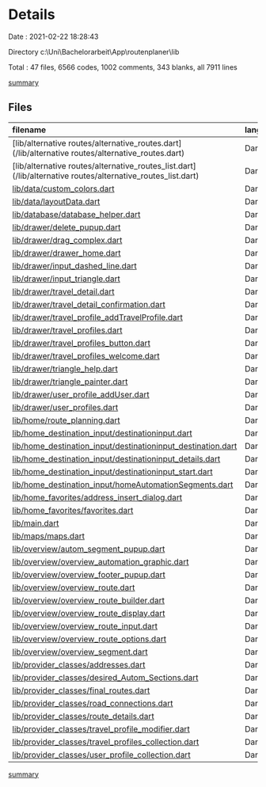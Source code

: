 # Details

Date : 2021-02-22 18:28:43

Directory c:\Uni\Bachelorarbeit\App\routenplaner\lib

Total : 47 files,  6566 codes, 1002 comments, 343 blanks, all 7911 lines

[summary](results.md)

## Files
| filename | language | code | comment | blank | total |
| :--- | :--- | ---: | ---: | ---: | ---: |
| [lib/alternative routes/alternative_routes.dart](/lib/alternative routes/alternative_routes.dart) | Dart | 86 | 6 | 2 | 94 |
| [lib/alternative routes/alternative_routes_list.dart](/lib/alternative routes/alternative_routes_list.dart) | Dart | 123 | 16 | 5 | 144 |
| [lib/data/custom_colors.dart](/lib/data/custom_colors.dart) | Dart | 9 | 0 | 2 | 11 |
| [lib/data/layoutData.dart](/lib/data/layoutData.dart) | Dart | 5 | 0 | 1 | 6 |
| [lib/database/database_helper.dart](/lib/database/database_helper.dart) | Dart | 158 | 24 | 17 | 199 |
| [lib/drawer/delete_pupup.dart](/lib/drawer/delete_pupup.dart) | Dart | 83 | 4 | 4 | 91 |
| [lib/drawer/drag_complex.dart](/lib/drawer/drag_complex.dart) | Dart | 184 | 171 | 12 | 367 |
| [lib/drawer/drawer_home.dart](/lib/drawer/drawer_home.dart) | Dart | 212 | 22 | 6 | 240 |
| [lib/drawer/input_dashed_line.dart](/lib/drawer/input_dashed_line.dart) | Dart | 58 | 5 | 7 | 70 |
| [lib/drawer/input_triangle.dart](/lib/drawer/input_triangle.dart) | Dart | 60 | 5 | 4 | 69 |
| [lib/drawer/travel_detail.dart](/lib/drawer/travel_detail.dart) | Dart | 508 | 26 | 7 | 541 |
| [lib/drawer/travel_detail_confirmation.dart](/lib/drawer/travel_detail_confirmation.dart) | Dart | 140 | 0 | 2 | 142 |
| [lib/drawer/travel_profile_addTravelProfile.dart](/lib/drawer/travel_profile_addTravelProfile.dart) | Dart | 120 | 8 | 5 | 133 |
| [lib/drawer/travel_profiles.dart](/lib/drawer/travel_profiles.dart) | Dart | 307 | 30 | 4 | 341 |
| [lib/drawer/travel_profiles_button.dart](/lib/drawer/travel_profiles_button.dart) | Dart | 38 | 5 | 2 | 45 |
| [lib/drawer/travel_profiles_welcome.dart](/lib/drawer/travel_profiles_welcome.dart) | Dart | 51 | 0 | 2 | 53 |
| [lib/drawer/triangle_help.dart](/lib/drawer/triangle_help.dart) | Dart | 106 | 5 | 5 | 116 |
| [lib/drawer/triangle_painter.dart](/lib/drawer/triangle_painter.dart) | Dart | 29 | 3 | 6 | 38 |
| [lib/drawer/user_profile_addUser.dart](/lib/drawer/user_profile_addUser.dart) | Dart | 145 | 10 | 5 | 160 |
| [lib/drawer/user_profiles.dart](/lib/drawer/user_profiles.dart) | Dart | 240 | 20 | 5 | 265 |
| [lib/home/route_planning.dart](/lib/home/route_planning.dart) | Dart | 39 | 1 | 4 | 44 |
| [lib/home_destination_input/destinationinput.dart](/lib/home_destination_input/destinationinput.dart) | Dart | 52 | 6 | 3 | 61 |
| [lib/home_destination_input/destinationinput_destination.dart](/lib/home_destination_input/destinationinput_destination.dart) | Dart | 64 | 8 | 9 | 81 |
| [lib/home_destination_input/destinationinput_details.dart](/lib/home_destination_input/destinationinput_details.dart) | Dart | 281 | 28 | 9 | 318 |
| [lib/home_destination_input/destinationinput_start.dart](/lib/home_destination_input/destinationinput_start.dart) | Dart | 63 | 12 | 8 | 83 |
| [lib/home_destination_input/homeAutomationSegments.dart](/lib/home_destination_input/homeAutomationSegments.dart) | Dart | 125 | 20 | 7 | 152 |
| [lib/home_favorites/address_insert_dialog.dart](/lib/home_favorites/address_insert_dialog.dart) | Dart | 161 | 11 | 6 | 178 |
| [lib/home_favorites/favorites.dart](/lib/home_favorites/favorites.dart) | Dart | 280 | 29 | 11 | 320 |
| [lib/main.dart](/lib/main.dart) | Dart | 67 | 5 | 4 | 76 |
| [lib/maps/maps.dart](/lib/maps/maps.dart) | Dart | 47 | 0 | 5 | 52 |
| [lib/overview/autom_segment_pupup.dart](/lib/overview/autom_segment_pupup.dart) | Dart | 311 | 37 | 9 | 357 |
| [lib/overview/overview_automation_graphic.dart](/lib/overview/overview_automation_graphic.dart) | Dart | 360 | 45 | 19 | 424 |
| [lib/overview/overview_footer_pupup.dart](/lib/overview/overview_footer_pupup.dart) | Dart | 129 | 7 | 4 | 140 |
| [lib/overview/overview_route.dart](/lib/overview/overview_route.dart) | Dart | 211 | 38 | 5 | 254 |
| [lib/overview/overview_route_builder.dart](/lib/overview/overview_route_builder.dart) | Dart | 73 | 0 | 5 | 78 |
| [lib/overview/overview_route_display.dart](/lib/overview/overview_route_display.dart) | Dart | 88 | 13 | 5 | 106 |
| [lib/overview/overview_route_input.dart](/lib/overview/overview_route_input.dart) | Dart | 159 | 18 | 7 | 184 |
| [lib/overview/overview_route_options.dart](/lib/overview/overview_route_options.dart) | Dart | 78 | 8 | 3 | 89 |
| [lib/overview/overview_segment.dart](/lib/overview/overview_segment.dart) | Dart | 180 | 21 | 8 | 209 |
| [lib/provider_classes/addresses.dart](/lib/provider_classes/addresses.dart) | Dart | 61 | 13 | 7 | 81 |
| [lib/provider_classes/desired_Autom_Sections.dart](/lib/provider_classes/desired_Autom_Sections.dart) | Dart | 22 | 2 | 6 | 30 |
| [lib/provider_classes/final_routes.dart](/lib/provider_classes/final_routes.dart) | Dart | 448 | 165 | 40 | 653 |
| [lib/provider_classes/road_connections.dart](/lib/provider_classes/road_connections.dart) | Dart | 73 | 11 | 6 | 90 |
| [lib/provider_classes/route_details.dart](/lib/provider_classes/route_details.dart) | Dart | 111 | 14 | 14 | 139 |
| [lib/provider_classes/travel_profile_modifier.dart](/lib/provider_classes/travel_profile_modifier.dart) | Dart | 58 | 14 | 9 | 81 |
| [lib/provider_classes/travel_profiles_collection.dart](/lib/provider_classes/travel_profiles_collection.dart) | Dart | 199 | 69 | 14 | 282 |
| [lib/provider_classes/user_profile_collection.dart](/lib/provider_classes/user_profile_collection.dart) | Dart | 164 | 47 | 13 | 224 |

[summary](results.md)